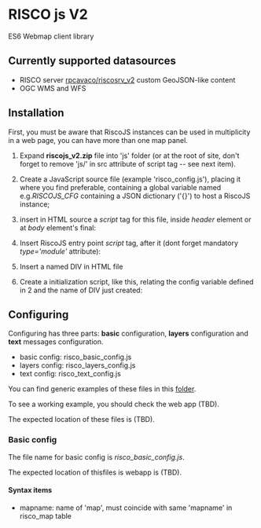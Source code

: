 # RISCO js V2

ES6 Webmap client library

## Currently supported datasources

- RISCO server [rpcavaco/riscosrv_v2](https://github.com/rpcavaco/riscosrv_v2) custom GeoJSON-like content
- OGC WMS and WFS

## Installation

First, you must be aware that RiscoJS instances can be used in multiplicity in a web page, you can have more than one map panel.

1. Expand **riscojs_v2.zip** file into 'js' folder (or at the root of site, don't forget to remove 'js/' in src attribute of script tag -- see next item).

2. Create a JavaScript source file (example 'risco_config.js'), placing it where you find preferable, containing a global variable named e.g.*RISCOJS_CFG* containing a JSON dictionary ('{}') to host a RiscoJS instance; 
3. insert in HTML source a *script* tag for this file, inside *header* element or at *body* element's final:

	<script src="risco_config.js"></script>

4. Insert RiscoJS entry point *script* tag, after it (dont forget mandatory *type='module'* attribute):

	<script src="risco_config.js"></script>
	<script src="js/riscojs_v2/main.js" type="module"></script>

5. Insert a named DIV in HTML file

	<div id="RiscoPanelDiv">
	</div>

6. Create a initialization script, like this, relating the config variable defined in 2 and the name of DIV just created:

	<script>
		var RiscoInst = new RiscoJS(RISCOJS_CFG, "RiscoPanelDiv");
	</script>

## Configuring

Configuring has three parts: **basic** configuration, **layers** configuration and **text** messages configuration. 

- basic config: risco_basic_config.js
- layers config: risco_layers_config.js
- text config: risco_text_config.js

You can find generic examples of these files in this [folder](rpcavaco/riscojs_v2/testbed).

To see a working example, you should check the web app (TBD).

The expected location of these files is (TBD).


### Basic config

The file name for basic config is *risco_basic_config.js*.

The expected location of thisfiles is webapp is (TBD).

#### Syntax items

- mapname: name of 'map', must coincide with same 'mapname' in risco_map table



